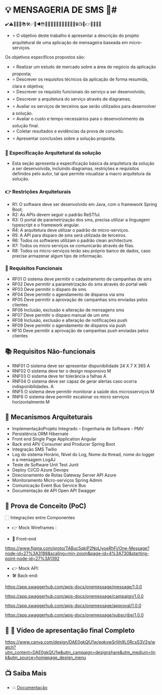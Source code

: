 # 💡 MENSAGERIA DE SMS 🚀#

✔️⚠️🍎🤖🧐📚🛠✅🛑◀️😳👶🏻🎨🤔📜🔢🧶🥳🥰🧠🚫🔒📺📄👉👩‍💻🐛💯

* ⭐️ O objetivo deste trabalho é apresentar a descrição do projeto arquitetural de
uma aplicação de mensageira baseada em micro-serviços.

Os objetivos específicos propostos são:
* ⭐️ Realizar um estudo de mercado sobre a área de negócio da aplicação
proposta;
* ⭐️ Descrever os requisitos técnicos da aplicação de forma resumida, clara e
objetiva;
* ⭐️ Descrever os requisito funcionais do serviço a ser desenvolvido;
* ⭐️ Descrever a arquitetura do serviço através de diagramas;
* ⭐️ Avaliar os serviços de terceiros que serão utilizados para desenvolver a
solução.
* ⭐️ Avaliar o custo e tempo necessários para o desenvolvimento da solução
final.
* ⭐️ Coletar resultados e evidências da prova de conceito.
* ⭐️ Apresentar conclusões sobre a solução proposta.

### 🤖 Especificação Arquitetural da solução ###
* Esta seção apresenta a especificação básica da arquitetura da solução a ser
desenvolvida, incluindo diagramas, restrições e requisitos definidos pelo autor, tal que
permite visualizar a macro arquitetura da solução.

### 👉 Restrições Arquiteturais ###

* R1: O software deve ser desenvolvido em Java, com o framework Spring Boot;
* R2: As APIs devem seguir o padrão ReSTful.
* R3: O portal de parametrização dos sms, precisa utilizar a linguagem typescript e o
framework angular.
* R4: A arquitetura deve utilizar o padrão de micro-serviços.
* R5: A API para disparo de sms será utilizada de terceiros.
* R6: Todos os softwares utilizam o padrão clean architecture.
* R7: Todos os micro serviços se comunicarão através de filas.
* R8: Todos os micro-serviços terão seu próprio banco de dados, caso precise
armazenar algum tipo de informação.

### 🧐 Requisitos Funcionais ###

* RF01 O sistema deve permitir o cadastramento de campanhas de sms 
* RF02 Deve permitir a parametrização do sms através do portal web 
* RF03 Deve permitir o disparo de sms
* RF04 Deve permitir o agendamento de disparos via sms 
* RF05 Deve permitir a aprovação de campanhas sms enviadas pelos clientes
* RF06 Inclusão, exclusão e alteração de mensagens sms
* RF07 Deve permitir o disparo manual de um sms 
* RF08 Inclusão, exclusão e alteração de notificações push 
* RF09 Deve permitir o agendamento de disparos via push 
* RF10 Deve permitir a aprovação de campanhas push enviadas pelos clientes

## 📚 Requisitos Não-funcionais ##

* RNF01 O sistema deve ser apresentar disponibilidade 24 X 7 X 365 A
* RNF02 O sistema deve ter o design responsivo M
* RNF03 O sistema deve ter tolerância a falhas A
* RNF04 O sistema deve ser capaz de gerar alertas caso ocorra indisponibilidades. A
* RNF5 O sistema deve permitir monitorar a saúde dos microsserviços M
* RNF6 O sistema deve permitir escalonar os micro serviços horizontalmente M

## 🥰 Mecanismos Arquiteturais ##

* ImplementaçãoProjeto Integrado – Engenharia de Software - PMV
* Persistência ORM Hibernate
* Front end Single Page Application Angular
* Back end API/ Consumer and Producer Spring Boot
* Integração SMS Twilio
* Log do sistema Horário, Nível do Log, Nome da thread, nome do logger e a mensagem Log4J
* Teste de Software Unit Test Junit
* Deploy CI/CD Azure Devops
* Direcionamento de Rotas Gateway Server API Azure
* Monitoramento Micro-serviços Spring Admin
* Comunicação Event Bus Service Bus
* Documentação de API Open API Swagger

## 📜 Prova de Conceito (PoC) ##

🏻 Integrações entre Componentes

* 👉 Mock Wireframes :

* 🎨 Front-end

https://www.figma.com/proto/TABuc5qkiP2NoLlyoeRhFi/One-Message?node-id=27%3A3188&scaling=min-zoom&page-id=4%3A730&starting-point-node-id=27%3A1392

* 👉 Mock API:
* 🛠 Back-end:

https://app.swaggerhub.com/apis-docs/onemessage/message/1.0.0

https://app.swaggerhub.com/apis-docs/onemessage/campaign/1.0.0

https://app.swaggerhub.com/apis-docs/onemessage/approval/1.0.0

https://app.swaggerhub.com/apis-docs/onemessage/subscribe/1.0.0

## 🔢 🧶 Vídeo de apresentação final Completo ##

https://www.canva.com/design/DAE0gkQfJ1w/eqkxwSrlljh9L0RcsS3V2g/watch?utm_content=DAE0gkQfJ1w&utm_campaign=designshare&utm_medium=link&utm_source=homepage_design_menu



## 📺 Saiba Mais ##

* 💥 [Documentação](https://docs.google.com/document/d/1ulTZisPwW6xXVLBVsH3wfujLCOtNbV4T/edit?usp=sharing&ouid=102321577832590230807&rtpof=true&sd=true)
